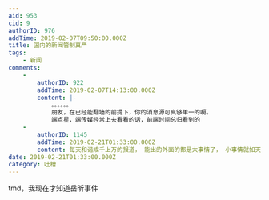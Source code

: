 ```yaml
---
aid: 953
cid: 9
authorID: 976
addTime: 2019-02-07T09:50:00.000Z
title: 国内的新闻管制真严
tags:
    - 新闻
comments:
    -
        authorID: 922
        addTime: 2019-02-07T14:13:00.000Z
        content: |-
            。。。。。。  
            朋友，在已经能翻墙的前提下，你的消息源可真够单一的啊。  
            端点星，端传媒经常上去看看的话，前端时间总归看到的
    -
        authorID: 1145
        addTime: 2019-02-21T01:33:00.000Z
        content: 每天和谐成千上万的报道， 能出的外面的都是大事情了， 小事情就如天空的繁星，多不胜数
date: 2019-02-21T01:33:00.000Z
category: 吐槽
---
```


tmd，我现在才知道岳昕事件
